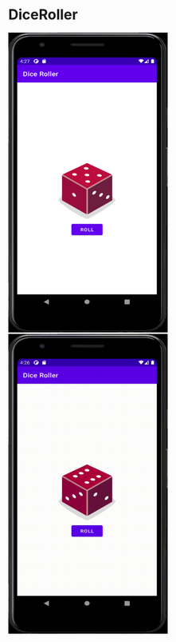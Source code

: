# DiceRoller
<img src = "/Dice Roller Screenshot.png" width = "320" height = "600">
<img src = "/Dice Roller GIF.gif" width = "320" height = "600">

